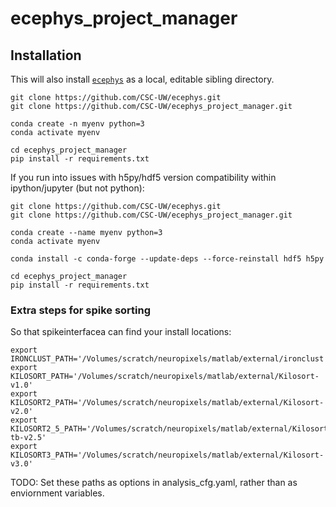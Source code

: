 # ecephys_project_manager

## Installation
This will also install [`ecephys`](https://github.com/CSC-UW/ecephys) as a local, editable sibling directory.
```
git clone https://github.com/CSC-UW/ecephys.git
git clone https://github.com/CSC-UW/ecephys_project_manager.git

conda create -n myenv python=3
conda activate myenv

cd ecephys_project_manager
pip install -r requirements.txt
```

If you run into issues with h5py/hdf5 version compatibility within ipython/jupyter (but not python):
```
git clone https://github.com/CSC-UW/ecephys.git
git clone https://github.com/CSC-UW/ecephys_project_manager.git

conda create --name myenv python=3
conda activate myenv

conda install -c conda-forge --update-deps --force-reinstall hdf5 h5py

cd ecephys_project_manager
pip install -r requirements.txt
```

### Extra steps for spike sorting
So that spikeinterfacea can find your install locations:
```
export IRONCLUST_PATH='/Volumes/scratch/neuropixels/matlab/external/ironclust'
export KILOSORT_PATH='/Volumes/scratch/neuropixels/matlab/external/Kilosort-v1.0'
export KILOSORT2_PATH='/Volumes/scratch/neuropixels/matlab/external/Kilosort-v2.0'
export KILOSORT2_5_PATH='/Volumes/scratch/neuropixels/matlab/external/Kilosort-tb-v2.5'
export KILOSORT3_PATH='/Volumes/scratch/neuropixels/matlab/external/Kilosort-v3.0'
```
TODO: Set these paths as options in analysis_cfg.yaml, rather than as enviornment variables.
